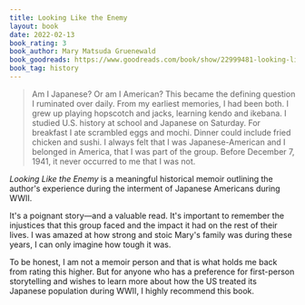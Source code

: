 ```yaml
---
title: Looking Like the Enemy
layout: book
date: 2022-02-13
book_rating: 3
book_author: Mary Matsuda Gruenewald
book_goodreads: https://www.goodreads.com/book/show/22999481-looking-like-the-enemy
book_tag: history
---
```


> Am I Japanese? Or am I American? This became the defining question I ruminated over daily. From my earliest memories, I had been both. I grew up playing hopscotch and jacks, learning kendo and ikebana. I studied U.S. history at school and Japanese on Saturday. For breakfast I ate scrambled eggs and mochi. Dinner could include fried chicken and sushi. I always felt that I was Japanese-American and I belonged in America, that I was part of the group. Before December 7, 1941, it never occurred to me that I was not.

_Looking Like the Enemy_ is a meaningful historical memoir outlining the author's experience during the interment of Japanese Americans during WWII.

It's a poignant story—and a valuable read. It's important to remember the injustices that this group faced and the impact it had on the rest of their lives. I was amazed at how strong and stoic Mary's family was during these years, I can only imagine how tough it was.

To be honest, I am not a memoir person and that is what holds me back from rating this higher. But for anyone who has a preference for first-person storytelling and wishes to learn more about how the US treated its Japanese population during WWII, I highly recommend this book.